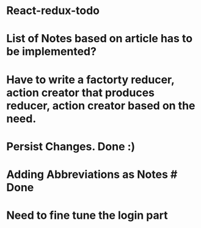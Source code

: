# React-redux-todo

# List of Notes based on article has to be implemented?

# Have to write a factorty reducer, action creator that produces reducer, action creator based on the need.

# Persist Changes. Done :)

# Adding Abbreviations as Notes # Done

# Need to fine tune the login part
